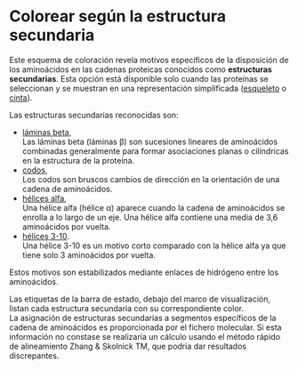 # Colorear según la estructura secundaria

Este esquema de coloración revela motivos específicos de la disposición de los aminoácidos en las cadenas proteicas conocidos como **estructuras secundarias**. Esta opción está disponible solo cuando las proteínas se seleccionan y se muestran en una representación simplificada ([esqueleto](display-backbone) o [cinta](display-cartoon)).

Las estructuras secundarias reconocidas son:
* [láminas beta](lexicon-strand),  
Las láminas beta (láminas β) son sucesiones lineares de aminoácidos combinadas generalmente para formar asociaciones planas o cilíndricas en la estructura de la proteína.
* [codos](lexicon-turn),  
Los codos son bruscos cambios de dirección en la orientación de una cadena de aminoácidos.
* [hélices alfa](lexicon-helix),  
Una hélice alfa (hélice α) aparece cuando la cadena de aminoácidos se enrolla a lo largo de un eje. Una hélice alfa contiene una media de 3,6 aminoácidos por vuelta.
* [hélices 3-10](lexicon-helix).  
Una hélice 3-10 es un motivo corto comparado con la hélice alfa ya que tiene solo 3 aminoácidos por vuelta.

Estos motivos son estabilizados mediante enlaces de hidrógeno entre los aminoácidos.

Las etiquetas de la barra de estado, debajo del marco de visualización, listan cada estructura secundaria con su correspondiente color.  
La asignación de estructuras secundarias a segmentos específicos de la cadena de aminoácidos es proporcionada por el fichero molecular. Si esta información no constase se realizaría un cálculo usando el método rápido de alineamiento Zhang & Skolnick TM, que podría dar resultados discrepantes.
